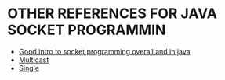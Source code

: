 # OTHER REFERENCES FOR JAVA SOCKET PROGRAMMIN


+ [Good intro to socket programming overall and in java](https://www.javaworld.com/article/2077322/core-java/core-java-sockets-programming-in-java-a-tutorial.html)
+ [Multicast](http://www.java2s.com/Tutorials/Java/Java_Network/0050__Java_Network_UDP_Multicast.htm)
+ [Single](https://systembash.com/a-simple-java-udp-server-and-udp-client/)